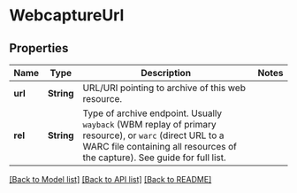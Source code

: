 # WebcaptureUrl

## Properties
Name | Type | Description | Notes
------------ | ------------- | ------------- | -------------
**url** | **String** | URL/URI pointing to archive of this web resource.  | 
**rel** | **String** | Type of archive endpoint. Usually `wayback` (WBM replay of primary resource), or `warc` (direct URL to a WARC file containing all resources of the capture). See guide for full list.  | 

[[Back to Model list]](../README.md#documentation-for-models) [[Back to API list]](../README.md#documentation-for-api-endpoints) [[Back to README]](../README.md)


